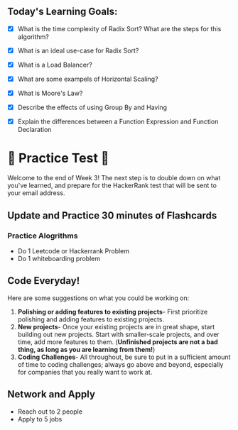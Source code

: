 
## Today's Learning Goals:

- [x] What is the time complexity of Radix Sort? What are the steps for this algorithm?
- [x] What is an ideal use-case for Radix Sort?
- [x] What is a Load Balancer?
- [x] What are some exampels of Horizontal Scaling?
- [x] What is Moore's Law?
- [x] Describe the effects of using Group By and Having
- [x] Explain the differences between a Function Expression and Function Declaration


# 🚨 Practice Test 🚨 

Welcome to the end of Week 3! The next step is to double down on what you've learned, and prepare for the HackerRank test that will be sent to your email address.

## Update and Practice 30 minutes of Flashcards

### Practice Alogrithms
* Do 1 Leetcode or Hackerrank Problem
* Do 1 whiteboarding problem

## Code Everyday!

Here are some suggestions on what you could be working on:

1. **Polishing or adding features to existing projects**- First prioritize polishing and adding features to existing projects.
1. **New projects**- Once your existing projects are in great shape, start building out new projects. Start with smaller-scale projects, and over time, add more features to them. (**Unfinished projects are not a bad thing, as long as you are learning from them!**)
1. **Coding Challenges**- All throughout, be sure to put in a sufficient amount of time to coding challenges; always go above and beyond, especially for companies that you really want to work at.

## Network and Apply

* Reach out to 2 people
* Apply to 5 jobs